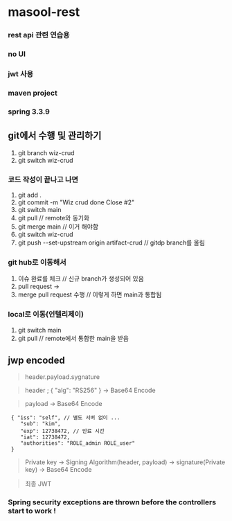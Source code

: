 # masool-rest

### rest api 관련 연습용
### no UI
### jwt 사용
### maven project
### spring 3.3.9

## git에서 수행 및 관리하기 
1. git branch wiz-crud
2. git switch wiz-crud
### 코드 작성이 끝나고 나면
1. git add .
2. git commit -m "Wiz crud done Close #2"
3. git switch main
4. git pull // remote와 동기화
5. git merge main  // 이거 해야함
6. git switch wiz-crud
7. git push --set-upstream origin artifact-crud // gitdp branch를 올림
### git hub로 이동해서
1. 이슈 완료를 체크 // 신규 branch가 생성되어 있음
2. pull request -> 
3. merge pull request 수행 // 이렇게 하면 main과 통합됨
### local로 이동(인텔리제이)
1. git switch main
2. git pull // remote에서 통합한 main을 받음

## jwp encoded
> header.payload.sygnature

> header ; { "alg": "RS256" }  → Base64 Encode

> payload → Base64 Encode
>
```
 { "iss": "self", // 별도 서버 없이 ...
    "sub": "kim",
    "exp": 12738472, // 만료 시간
    "iat": 12738472,
    "authorities": "ROLE_admin ROLE_user"
 }
```
> Private key → Signing Algorithm(header, payload) → signature(Private key) → Base64 Encode

> 최종 JWT

### Spring security exceptions are thrown before the controllers start to work !